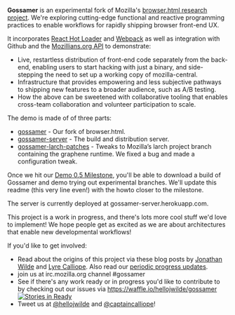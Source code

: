 **Gossamer** is an experimental fork of Mozilla's [browser.html research project](https://github.com/mozilla/browser.html). We're exploring cutting-edge functional and reactive programming practices to enable workflows for rapidly shipping browser front-end UX.

It incorporates [React Hot Loader](https://github.com/gaearon/react-hot-loader) and [Webpack](https://github.com/webpack/webpack) as well as integration with Github and the [Mozillians.org API](http://mozillians.readthedocs.org/en/latest/api/api.html) to demonstrate:
* Live, restartless distribution of front-end code separately from the back-end, enabling users to start hacking with just a binary, and side-stepping the need to set up a working copy of mozilla-central. 
* Infrastructure that provides empowering and less subjective pathways to shipping new features to a broader audience, such as A/B testing. 
* How the above can be sweetened with collaborative tooling that enables cross-team collaboration and volunteer participation to scale.


The demo is made of of three parts:
* [gossamer](https://github.com/hellojwilde/gossamer) - Our fork of browser.html.
* [gossamer-server](https://github.com/hellojwilde/gossamer-server) - The build and distribution server.
* [gossamer-larch-patches](https://github.com/hellojwilde/gossamer-larch-patches) - Tweaks to Mozilla’s larch project branch containing the graphene runtime. We fixed a bug and made a configuration tweak.

Once we hit our [Demo 0.5 Milestone](https://github.com/hellojwilde/gossamer/milestones/Demo%200.5), you'll be able to download a build of Gossamer and demo trying out experimental branches. We'll update this readme (this very line even!) with the howto closer to the milestone.

The server is currently deployed at gossamer-server.herokuapp.com.

This project is a work in progress, and there's lots more cool stuff we'd love to implement! We hope people get as excited as we are about architectures that enable new developmental workflows!

If you'd like to get involved:
* Read about the origins of this project via these blog posts by [Jonathan Wilde](http://jwilde.me/mozilla/2015/07/02/gossamer.html) and [Lyre Calliope](http://captaincalliope.net/2015/07/03/participation-infrastructure-gossamer/). Also read our [periodic progress updates](http://mozillatracks.captaincalliope.net/tagged/gossamer).
* join us at irc.mozilla.org channel #gossamer
* See if there's any work ready or in progress you'd like to contribute to by checking out our issues via https://waffle.io/hellojwilde/gossamer [![Stories in Ready](https://badge.waffle.io/hellojwilde/gossamer.png?label=ready&title=Ready)](https://waffle.io/hellojwilde/gossamer)
* Tweet us at [@hellojwilde](http://twitter.com/hellojwilde) and [@captaincalliope](http://twitter.com/captaincalliope)!
